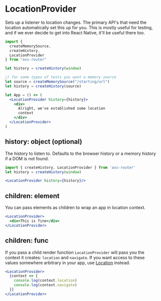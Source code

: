 # LocationProvider

Sets up a listener to location changes. The primary API's that need the location automatically set this up for you. This is mostly useful for testing, and if we ever decide to get into React Native, it'll be useful there too.

```jsx
import {
  createMemorySource,
  createHistory,
  LocationProvider
} from "axs-router"

let history = createHistory(window)

// for some types of tests you want a memory source
let source = createMemorySource("/starting/url")
let history = createHistory(source)

let App = () => (
  <LocationProvider history={history}>
    <div>
      Alright, we've established some location
      context
    </div>
  </LocationProvider>
)
```

## history: object (optional)

The history to listen to. Defaults to the browser history or a memory history if a DOM is not found.

```jsx
import { createHistory, LocationProvider } from 'axs-router'
let history = createHistory(window)

<LocationProvider history={history}/>
```

## children: element

You can pass elements as children to wrap an app in location context.

```jsx
<LocationProvider>
  <div>This is fine</div>
</LocationProvider>
```

## children: func

If you pass a child render function `LocationProvider` will pass you the context it creates: `location` and `navigate`. If you want access to these values somewhere arbitrary in your app, use [Location](Location) instead.

```jsx
<LocationProvider>
  {context => {
    console.log(context.location)
    console.log(context.navigate)
  }}
</LocationProvider>
```
